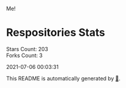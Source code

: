 Me!

# Respositories Stats
Stars Count: 203  
Forks Count: 3

2021-07-06 00:03:31  

This README is automatically generated by [🐰](https://github.com/rnitta/rnitta).
